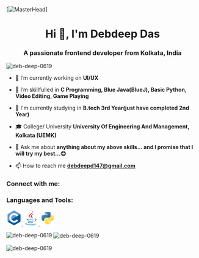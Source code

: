 [![MasterHead](https://static.vecteezy.com/system/resources/thumbnails/017/385/812/small/coding-system-minimal-infographic-banner-vector.jpg)]
<h1 align="center">Hi 👋, I'm Debdeep Das</h1>
<h3 align="center">A passionate frontend developer from Kolkata, India</h3>


<p align="left"> <img src="https://komarev.com/ghpvc/?username=deb-deep-0619&label=Profile%20views&color=0e75b6&style=flat" alt="deb-deep-0619" /> </p>

- 🔭 I’m currently working on **UI/UX**

- 🌱 I’m skillfulled in **C Programming, Blue Java(BlueJ), Basic Python, Video Editing, Game Playing**

- 👀 I'm currently studying in **B.tech 3rd Year(just have completed 2nd Year)**

- 🎓 College/ University **University Of Engineering And Management, Kolkata (UEMK)**

- 💬 Ask me about **anything about my above skills... and I promise that I will try my best...😊**

- 📫 How to reach me **debdeepd147@gmail.com**

<h3 align="left">Connect with me:</h3>
<p align="left">
</p>

<h3 align="left">Languages and Tools:</h3>
<p align="left"> <a href="https://www.cprogramming.com/" target="_blank" rel="noreferrer"> <img src="https://raw.githubusercontent.com/devicons/devicon/master/icons/c/c-original.svg" alt="c" width="40" height="40"/> </a> <a href="https://www.java.com" target="_blank" rel="noreferrer"> <img src="https://raw.githubusercontent.com/devicons/devicon/master/icons/java/java-original.svg" alt="java" width="40" height="40"/> </a> <a href="https://www.python.org" target="_blank" rel="noreferrer"> <img src="https://raw.githubusercontent.com/devicons/devicon/master/icons/python/python-original.svg" alt="python" width="40" height="40"/> </a> </p>

<p><img align="left" src="https://github-readme-stats.vercel.app/api/top-langs?username=deb-deep-0619&show_icons=true&locale=en&layout=compact" alt="deb-deep-0619" /></p>

<p>&nbsp;<img align="center" src="https://github-readme-stats.vercel.app/api?username=deb-deep-0619&show_icons=true&locale=en" alt="deb-deep-0619" /></p>

<p><img align="center" src="https://github-readme-streak-stats.herokuapp.com/?user=deb-deep-0619&" alt="deb-deep-0619" /></p>

